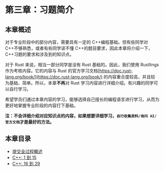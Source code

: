 # 第三章：习题简介

## 本章概述

对于专业阶段中的部分内容，需要具有一定的 C++编程基础。但有些同学对 C++不够熟悉，或者有些同学读不懂 C++的题目要求，因此本章将介绍一下，C++习题的要求和涉及到的知识点。

对于 Rust 来说，相当一部分同学是没有 Rust 基础的。因此，我们使用 Rustlings 作为考核内容。它的内容与 Rust 的官方学习文档[https://doc.rust-lang.org/book/](https://doc.rust-lang.org/book/) 的内容重合度较高，并且较为基础、简单。所以，本章**不再**对 Rust 学习内容进行详细介绍。有兴趣的同学可以自行学习。

希望学员们通过本章内容的学习，能够选择自己擅长的编程语言进行学习，从而为更好地掌握专业阶段的内容打下基础。

**注：不会详细介绍对应知识点的内容，如果想要详细学习，`自行收集资料/询问 AI/官方文档`才是最好的方法。**

## 本章目录

- [提交全过程概述](ch3-01.md)
- [C++: 1 到 15](ch3-02.md)
- [C++: 16 到 29](ch3-03.md)
